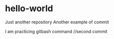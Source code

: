 # hello-world
Just another repository
Another example of commit

I am practicing gitbash command //second commit

